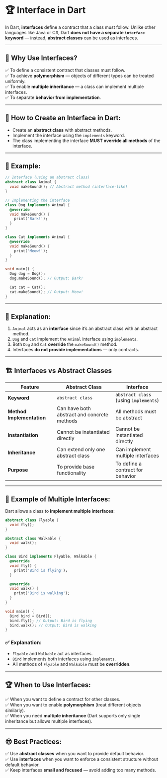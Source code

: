 # 🏆 **Interface in Dart**

In Dart, **interfaces** define a contract that a class must follow. Unlike other languages like Java or C#, Dart **does not have a separate `interface` keyword** — instead, **abstract classes** can be used as interfaces.

---

## 📌 **Why Use Interfaces?**  
✅ To define a consistent contract that classes must follow.  
✅ To achieve **polymorphism** — objects of different types can be treated uniformly.  
✅ To enable **multiple inheritance** — a class can implement multiple interfaces.  
✅ To separate **behavior from implementation**.  

---

## 🧠 **How to Create an Interface in Dart:**  
- Create an **abstract class** with abstract methods.  
- Implement the interface using the `implements` keyword.  
- The class implementing the interface **MUST override all methods** of the interface.  

---

## 🚀 **Example:**  
```dart
// Interface (using an abstract class)
abstract class Animal {
  void makeSound(); // Abstract method (interface-like)
}

// Implementing the interface
class Dog implements Animal {
  @override
  void makeSound() {
    print('Bark!');
  }
}

class Cat implements Animal {
  @override
  void makeSound() {
    print('Meow!');
  }
}

void main() {
  Dog dog = Dog();
  dog.makeSound(); // Output: Bark!

  Cat cat = Cat();
  cat.makeSound(); // Output: Meow!
}
```

---

## 🎯 **Explanation:**  
1. `Animal` acts as an **interface** since it’s an abstract class with an abstract method.  
2. `Dog` and `Cat` implement the `Animal` interface using `implements`.  
3. Both `Dog` and `Cat` **override** the `makeSound()` method.  
4. Interfaces **do not provide implementations** — only contracts.  

---

## 🏗️ **Interfaces vs Abstract Classes**  
| Feature | Abstract Class | Interface |
|---------|----------------|-----------|
| **Keyword** | `abstract class` | `abstract class` (using `implements`) |
| **Method Implementation** | Can have both abstract and concrete methods | All methods must be abstract |
| **Instantiation** | Cannot be instantiated directly | Cannot be instantiated directly |
| **Inheritance** | Can extend only one abstract class | Can implement multiple interfaces |
| **Purpose** | To provide base functionality | To define a contract for behavior |

---

## 🌟 **Example of Multiple Interfaces:**  
Dart allows a class to **implement multiple interfaces**:

```dart
abstract class Flyable {
  void fly();
}

abstract class Walkable {
  void walk();
}

class Bird implements Flyable, Walkable {
  @override
  void fly() {
    print('Bird is flying');
  }

  @override
  void walk() {
    print('Bird is walking');
  }
}

void main() {
  Bird bird = Bird();
  bird.fly(); // Output: Bird is flying
  bird.walk(); // Output: Bird is walking
}
```

### ✅ **Explanation:**  
- `Flyable` and `Walkable` act as interfaces.  
- `Bird` implements both interfaces using `implements`.  
- All methods of `Flyable` and `Walkable` must be **overridden**.  

---

## 🏆 **When to Use Interfaces:**  
✅ When you want to define a contract for other classes.  
✅ When you want to enable **polymorphism** (treat different objects similarly).  
✅ When you need **multiple inheritance** (Dart supports only single inheritance but allows multiple interfaces).  

---

## 😎 **Best Practices:**  
✅ Use **abstract classes** when you want to provide default behavior.  
✅ Use **interfaces** when you want to enforce a consistent structure without default behavior.  
✅ Keep interfaces **small and focused** — avoid adding too many methods.  